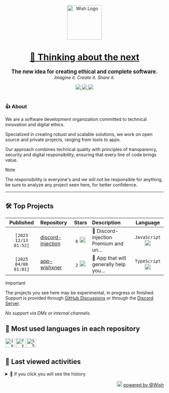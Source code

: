<div align="center">
  <picture>
    <source srcset="https://cxn.vercel.app/imgs/logo/wish/wish-light.png" media="(prefers-color-scheme: dark)"/>
    <img src="https://cxn.vercel.app/imgs/logo/wish/wish-dark.png" alt="Wish Logo" height="110" loading="lazy" />
  </picture>

  <h1>
    <a href="https://github.com/wishware">
      💉 Thinking about the next
    </a>
  </h1>
</div>

<p align="center">
  <strong style="font-size: 1.2em;">The new idea for creating ethical and complete software.</strong><br/>
  <em>Imagine it. Create it. Share it.</em>
</p>

<div align="center">
  <a aria-label="Discord" href="https://discord.gg/A6Vu7gYE">
    <img src="https://img.shields.io/discord/903684797560397915?color=%23e3aef0&logo=discord&style=flat-square&logoColor=fff&label=Chat">
  </a>
  <a aria-label="Followers" href="https://github.com/orgs/wishware">
    <img src="https://img.shields.io/github/followers/wishware?color=%23e3aef0&logo=github&style=flat-square&logoColor=fff&label=Follow">
  </a>
  <a aria-label="Github Community" href="https://github.com/orgs/wishware/discussions">
    <img src="https://img.shields.io/badge/Community-Discussions-%23e3aef0?logo=github&style=flat-square&logoColor=fff">
  </a>
</div>
<br/>

### 👍 About

We are a software development organization committed to technical innovation and digital ethics.

Specialized in creating robust and scalable solutions, we work on open source and private projects, ranging from tools to apps. 

Our approach combines technical quality with principles of transparency, security and digital responsibility, ensuring that every line of code brings value.

> [!NOTE]  
> 
> The responsibility is everyone's and we will not be responsible for anything, be sure to analyze any project seen here, for better confidence. 

---

## 🛠 Top Projects

<!--repository:start-->
|            Published            | Repository                                                         |                                                                        Stars                                                                        | Description                            |                                                           Language                                                           |
| :-----------------------------: | :----------------------------------------------------------------- | :-------------------------------------------------------------------------------------------------------------------------------------------------: | :------------------------------------- | :--------------------------------------------------------------------------------------------------------------------------: |
| <code>[2023 12/13 01:52]</code> | [discord-injection](https://github.com/wishware/discord-injection) | <code>6</code> <img src="https://github.com/user-attachments/assets/320cf792-938e-491f-b54c-62b7c653ce31" alt="Star icon" height="20" width="20" /> | 💉 Discord-injection Premium and un... | <code>JavaScript</code> <img src="https://skillicons.dev/icons?i=javascript" alt="JavaScript icon" height="20" width="20" /> |
| <code>[2025 04/08 01:01]</code> | [app-wishxner](https://github.com/wishware/app-wishxner)           | <code>2</code> <img src="https://github.com/user-attachments/assets/320cf792-938e-491f-b54c-62b7c653ce31" alt="Star icon" height="20" width="20" /> | 📡 App that will generally help you... | <code>TypeScript</code> <img src="https://skillicons.dev/icons?i=typescript" alt="TypeScript icon" height="20" width="20" /> |
<!-- Last update: 2025-04-25T22:54:07.418Z -->
<!--repository:end-->

> [!IMPORTANT]  
>
> The projects you see here may be experimental, in progress or finished. 
> Support is provided through [GitHub Discussions](https://github.com/orgs/wishware/discussions/categories/general) or through the [Discord Server](https://discord.gg/A6Vu7gYE).
>
> *No support via DMs or internal channels.*  

## 📌 Most used languages in each repository

<!--languages:start-->
<code><img src="https://skillicons.dev/icons?i=javascript" alt="JavaScript icon" height="30" width="30" /></code>
<code><img src="https://skillicons.dev/icons?i=typescript" alt="TypeScript icon" height="30" width="30" /></code>
<code><img src="https://github.com/user-attachments/assets/76a9fd72-22ac-46f0-a3bd-d2a7dc1119f9" alt="Shell icon unknown" height="30" width="30" /></code>
<!-- Last update: 2025-04-25T22:54:07.982Z -->
<!--languages:end-->

## 📌 Last viewed activities

<!--activity:start-->
<details><summary>🎯 If you click you will see the history</summary>

`[2025 04/25 14:19]` 📝 Made `1` commit in [k4itrun/next-portfolio](https://github.com/k4itrun/next-portfolio)<br/>
`[2025 04/24 23:24]` 📝 Made `101` commits in [k4itrun/assets](https://github.com/k4itrun/assets)<br/>
`[2025 04/22 21:53]` 📝 Made `1` commit in [k4itrun/www.cdn.app](https://github.com/k4itrun/www.cdn.app)<br/>
`[2025 04/22 20:41]` 📝 Made `2` commits in [k4itrun/www.example.app](https://github.com/k4itrun/www.example.app)<br/>
`[2025 04/22 20:41]` 🎉 Merged PR [`#4`](https://github.com/k4itrun/www.example.app/pull/4 'chore(deps): lock file maintenance') in [k4itrun/www.example.app](https://github.com/k4itrun/www.example.app)<br/>
`[2025 04/22 20:38]` 📝 Made `2` commits in [k4itrun/www.example.app](https://github.com/k4itrun/www.example.app)<br/>
`[2025 04/22 20:38]` 🎉 Merged PR [`#2`](https://github.com/k4itrun/www.example.app/pull/2 'chore(deps): update major upgrades (major)') in [k4itrun/www.example.app](https://github.com/k4itrun/www.example.app)<br/>
`[2025 04/22 20:37]` 📝 Made `2` commits in [k4itrun/www.example.app](https://github.com/k4itrun/www.example.app)<br/>
`[2025 04/22 20:37]` 🎉 Merged PR [`#3`](https://github.com/k4itrun/www.example.app/pull/3 'chore(deps): lock file maintenance') in [k4itrun/www.example.app](https://github.com/k4itrun/www.example.app)<br/>
`[2025 04/22 20:36]` 📝 Made `2` commits in [k4itrun/www.example.app](https://github.com/k4itrun/www.example.app)<br/>
`[2025 04/22 20:36]` 🎉 Merged PR [`#1`](https://github.com/k4itrun/www.example.app/pull/1 'chore(deps): update pnpm to v10.9.0') in [k4itrun/www.example.app](https://github.com/k4itrun/www.example.app)<br/>
`[2025 04/22 20:28]` 📝 Made `5` commits in [wishware/app-wishxner](https://github.com/wishware/app-wishxner)<br/>
`[2025 04/22 15:27]` ❗️ Closed issue [`#7`](https://github.com/k4itrun/wish/issues/7 'Error starting the .exe file') in [k4itrun/wish](https://github.com/k4itrun/wish)<br/>
`[2025 04/22 15:27]` 🗣 Commented on [`#7`](https://github.com/k4itrun/wish/issues/7 'Error starting the .exe file') in [k4itrun/wish](https://github.com/k4itrun/wish)<br/>
`[2025 04/22 02:51]` 📝 Made `2` commits in [k4itrun/etc](https://github.com/k4itrun/etc)

</details>
<!-- Last update: 2025-04-25T22:54:07.650Z -->
<!--activity:end-->

<p align="right">
  <picture>
    <source srcset="https://cxn.vercel.app/imgs/logo/wish/wish-light.png" media="(prefers-color-scheme: dark)"/>
    <img src="https://cxn.vercel.app/imgs/logo/wish/wish-dark.png" alt="Wish Logo" width="18" loading="lazy"/>
  </picture>
  <a href="https://github.com/wishware">powered by @Wish</a>
</p>
